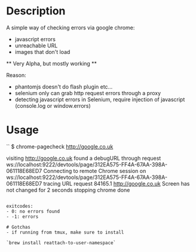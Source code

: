 # Description

A simple way of checking errors via google chrome:
- javascript errors
- unreachable URL
- images that don't load

** Very Alpha, but mostly working **

Reason:
- phantomjs doesn't do flash plugin etc...
- selenium only can grab http request errors through a proxy
- detecting javascript errors in Selenium, require injection of javascript (console.log or window.errors)

# Usage
``
$ chrome-pagecheck http://google.co.uk

visiting http://google.co.uk
found a debugURL through request ws://localhost:9222/devtools/page/312EA575-FF4A-67AA-398A-061118E68ED7
Connecting to remote Chrome session on ws://localhost:9222/devtools/page/312EA575-FF4A-67AA-398A-061118E68ED7
tracing URL request 84165.1 http://google.co.uk
Screen has not changed for 2 seconds
stopping chrome
done
```

exitcodes:
- 0: no errors found
- -1: errors

# Gotchas
- if running from tmux, make sure to install

`brew install reattach-to-user-namespace`
